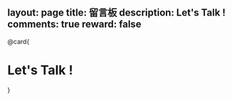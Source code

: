 layout: page 
title:  留言板
description: Let's Talk !
comments: true
reward: false
----

@card{

# Let's Talk !

}
